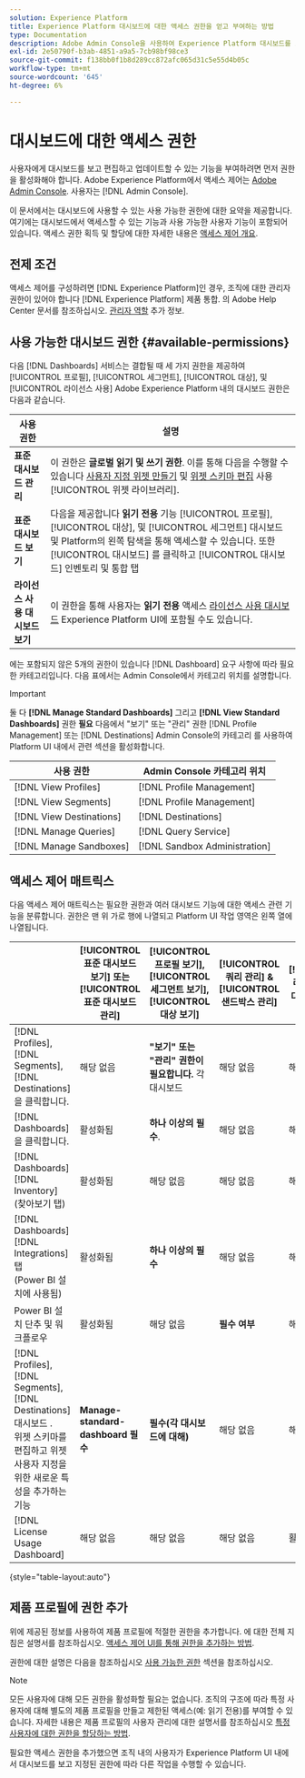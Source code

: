 ```yaml
---
solution: Experience Platform
title: Experience Platform 대시보드에 대한 액세스 권한을 얻고 부여하는 방법
type: Documentation
description: Adobe Admin Console을 사용하여 Experience Platform 대시보드를 보고 편집하고 업데이트할 수 있는 권한을 사용자에게 부여합니다.
exl-id: 2e50790f-b3ab-4851-a9a5-7cb98bf98ce3
source-git-commit: f138bb0f1b8d289cc872afc065d31c5e55d4b05c
workflow-type: tm+mt
source-wordcount: '645'
ht-degree: 6%

---
```


# 대시보드에 대한 액세스 권한

사용자에게 대시보드를 보고 편집하고 업데이트할 수 있는 기능을 부여하려면 먼저 권한을 활성화해야 합니다. Adobe Experience Platform에서 액세스 제어는 [Adobe Admin Console](https://adminconsole.adobe.com/). 사용자는 [!DNL Admin Console].

이 문서에서는 대시보드에 사용할 수 있는 사용 가능한 권한에 대한 요약을 제공합니다. 여기에는 대시보드에서 액세스할 수 있는 기능과 사용 가능한 사용자 기능이 포함되어 있습니다. 액세스 권한 획득 및 할당에 대한 자세한 내용은 [액세스 제어 개요](../access-control/home.md).

## 전제 조건

액세스 제어를 구성하려면 [!DNL Experience Platform]인 경우, 조직에 대한 관리자 권한이 있어야 합니다 [!DNL Experience Platform] 제품 통합. 의 Adobe Help Center 문서를 참조하십시오. [관리자 역할](https://helpx.adobe.com/enterprise/using/admin-roles.html) 추가 정보.

## 사용 가능한 대시보드 권한 {#available-permissions}

다음 [!DNL Dashboards] 서비스는 결합될 때 세 가지 권한을 제공하여 [!UICONTROL 프로필], [!UICONTROL 세그먼트], [!UICONTROL 대상], 및 [!UICONTROL 라이선스 사용] Adobe Experience Platform 내의 대시보드 권한은 다음과 같습니다.

| 사용 권한 | 설명 |
|---|---|
| **표준 대시보드 관리** | 이 권한은 **글로벌 읽기 및 쓰기 권한**. 이를 통해 다음을 수행할 수 있습니다 [사용자 지정 위젯 만들기](./customize/custom-widgets.md) 및 [위젯 스키마 편집](./customize/edit-schema.md) 사용 [!UICONTROL 위젯 라이브러리]. |
| **표준 대시보드 보기** | 다음을 제공합니다 **읽기 전용** 기능 [!UICONTROL 프로필], [!UICONTROL 대상], 및 [!UICONTROL 세그먼트] 대시보드 및 Platform의 왼쪽 탐색을 통해 액세스할 수 있습니다. 또한 [!UICONTROL 대시보드] 를 클릭하고 [!UICONTROL 대시보드] 인벤토리 및 통합 탭 |
| **라이선스 사용 대시보드 보기** | 이 권한을 통해 사용자는 **읽기 전용** 액세스 [라이선스 사용 대시보드](./guides/license-usage.md) Experience Platform UI에 포함될 수도 있습니다. |

에는 포함되지 않은 5개의 권한이 있습니다 [!DNL Dashboard] 요구 사항에 따라 필요한 카테고리입니다. 다음 표에서는 Admin Console에서 카테고리 위치를 설명합니다.

>[!IMPORTANT]
>
>둘 다 **[!DNL Manage Standard Dashboards]** 그리고 **[!DNL View Standard Dashboards]** 권한 **필요** 다음에서 &quot;보기&quot; 또는 &quot;관리&quot; 권한 [!DNL Profile Management] 또는 [!DNL Destinations] Admin Console의 카테고리 를 사용하여 Platform UI 내에서 관련 섹션을 활성화합니다.

| 사용 권한 | Admin Console 카테고리 위치 |
|---|---|
| [!DNL View Profiles] | [!DNL Profile Management] |
| [!DNL View Segments] | [!DNL Profile Management] |
| [!DNL View Destinations] | [!DNL Destinations] |
| [!DNL Manage Queries] | [!DNL Query Service] |
| [!DNL Manage Sandboxes] | [!DNL Sandbox Administration] |

## 액세스 제어 매트릭스

다음 액세스 제어 매트릭스는 필요한 권한과 여러 대시보드 기능에 대한 액세스 관련 기능을 분류합니다. 권한은 맨 위 가로 행에 나열되고 Platform UI 작업 영역은 왼쪽 열에 나열됩니다.

|  | [!UICONTROL 표준 대시보드 보기] 또는 [!UICONTROL 표준 대시보드 관리] | [!UICONTROL 프로필 보기],<br/>[!UICONTROL 세그먼트 보기],<br/> [!UICONTROL 대상 보기] | [!UICONTROL 쿼리 관리] &amp; [!UICONTROL 샌드박스 관리] | [!UICONTROL 라이선스 사용 대시보드 보기] |
|---|---|---|---|---|
| [!DNL Profiles],<br/>[!DNL Segments],<br/>[!DNL Destinations] 을 클릭합니다. | 해당 없음 | **&quot;보기&quot; 또는 &quot;관리&quot; 권한이 필요합니다.** 각 대시보드 | 해당 없음 | 해당 없음 |
| [!DNL Dashboards] 을 클릭합니다. | 활성화됨 | **하나 이상의 필수**. | 해당 없음 | 해당 없음 |
| [!DNL Dashboards] [!DNL Inventory] <br/>(찾아보기 탭) | 활성화됨 | 해당 없음 | 해당 없음 | 해당 없음 |
| [!DNL Dashboards] [!DNL Integrations] 탭 <br/>(Power BI 설치에 사용됨) | 활성화됨 | **하나 이상의 필수** | 해당 없음 | 해당 없음 |
| Power BI 설치 단추 및 워크플로우 | 활성화됨 | 해당 없음 | **필수 여부** | 해당 없음 |
| [!DNL Profiles],<br/>[!DNL Segments],<br/>[!DNL Destinations] 대시보드 .<br/>위젯 스키마를 편집하고 위젯 사용자 지정을 위한 새로운 특성을 추가하는 기능 | **Manage-standard-dashboard 필수** | **필수(각 대시보드에 대해)** | 해당 없음 | 해당 없음 |
| [!DNL License Usage Dashboard] | 해당 없음 | 해당 없음 | 해당 없음 | 활성화됨 |

{style=&quot;table-layout:auto&quot;}

## 제품 프로필에 권한 추가

위에 제공된 정보를 사용하여 제품 프로필에 적절한 권한을 추가합니다. 에 대한 전체 지침은 설명서를 참조하십시오. [액세스 제어 UI를 통해 권한을 추가하는 방법](../access-control/ui/permissions.md).

권한에 대한 설명은 다음을 참조하십시오 [사용 가능한 권한](#available-permissions) 섹션을 참조하십시오.

>[!NOTE]
>
>모든 사용자에 대해 모든 권한을 활성화할 필요는 없습니다. 조직의 구조에 따라 특정 사용자에 대해 별도의 제품 프로필을 만들고 제한된 액세스(예: 읽기 전용)를 부여할 수 있습니다. 자세한 내용은 제품 프로필의 사용자 관리에 대한 설명서를 참조하십시오 [특정 사용자에 대한 권한을 할당하는 방법](../access-control/ui/users.md).

필요한 액세스 권한을 추가했으면 조직 내의 사용자가 Experience Platform UI 내에서 대시보드를 보고 지정된 권한에 따라 다른 작업을 수행할 수 있습니다.
